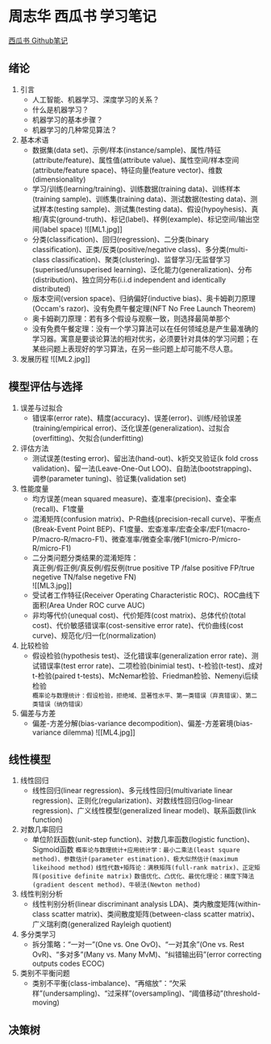 # 周志华 西瓜书 学习笔记

[西瓜书 Github笔记](https://github.com/Vay-keen/Machine-learning-learning-notes.git)
## 绪论

1. 引言
   - 人工智能、机器学习、深度学习的关系？
   - 什么是机器学习？
   - 机器学习的基本步骤？
   - 机器学习的几种常见算法？
2. 基本术语
    - 数据集(data set)、示例/样本(instance/sample)、属性/特征(attribute/feature)、属性值(attribute value)、属性空间/样本空间(attribute/feature space)、特征向量(feature vector)、维数(dimensionality)
    - 学习/训练(learning/training)、训练数据(training data)、训练样本(training sample)、训练集(training data)、测试数据(testing data)、测试样本(testing sample)、测试集(testing data)、假设(hypoyhesis)、真相/真实(ground-truth)、标记(label)、样例(example)、标记空间/输出空间(label space)
    ![[ML1.jpg]]
    - 分类(classification)、回归(regression)、二分类(binary classification)、正类/反类(positive/negative class)、多分类(multi-class classification)、聚类(clustering)、监督学习/无监督学习(superised/unsuperised learning)、泛化能力(generalization)、分布(distribution)、独立同分布(i.i.d independent and identically distributed)
    - 版本空间(version space)、归纳偏好(inductive bias)、奥卡姆剃刀原理(Occam's razor)、没有免费午餐定理(NFT No Free Launch Theorem)
    - 奥卡姆剃刀原理：若有多个假设与观察一致，则选择最简单那个
    - 没有免费午餐定理：没有一个学习算法可以在任何领域总是产生最准确的学习器。寓意是要谈论算法的相对优劣，必须要针对具体的学习问题；在某些问题上表现好的学习算法，在另一些问题上却可能不尽人意。
3. 发展历程
   ![[ML2.jpg]]

## 模型评估与选择

1. 误差与过拟合
   - 错误率(error rate)、精度(accuracy)、误差(error)、训练/经验误差(training/empirical error)、泛化误差(generalization)、过拟合(overfitting)、欠拟合(underfitting)
2. 评估方法
   - 测试误差(testing error)、留出法(hand-out)、k折交叉验证(k fold cross validation)、留一法(Leave-One-Out LOO)、自助法(bootstrapping)、调参(parameter tuning)、验证集(validation set)
3. 性能度量
   - 均方误差(mean squared measure)、查准率(precision)、查全率(recall)、F1度量
   - 混淆矩阵(confusion matrix)、P-R曲线(precision-recall curve)、平衡点(Break-Event Point BEP)、F1度量、宏查准率/宏查全率/宏F1(macro-P/macro-R/macro-F1)、微查准率/微查全率/微F1(micro-P/micro-R/micro-F1)
   - 二分类问题分类结果的混淆矩阵：  
   真正例/假正例/真反例/假反例(true positive TP /false positive FP/true negetive TN/false negetive FN)  
    ![[ML3.jpg]]
   - 受试者工作特征(Receiver Operating Characteristic ROC)、ROC曲线下面积(Area Under ROC curve AUC)
   - 非均等代价(unequal cost)、代价矩阵(cost matrix)、总体代价(total cost)、代价敏感错误率(cost-sensitive error rate)、代价曲线(cost curve)、规范化/归一化(normalization)
4. 比较检验
   - 假设检验(hypothesis test)、泛化错误率(generalization error rate)、测试错误率(test error rate)、二项检验(binimial test)、t-检验(t-test)、成对t-检验(paired t-tests)、McNemar检验、Friedman检验、Nemenyi后续检验  
   `概率论与数理统计：假设检验，拒绝域、显著性水平、第一类错误（弃真错误）、第二类错误（纳伪错误）`
5. 偏差与方差
   - 偏差-方差分解(bias-variance decompodition)、偏差-方差窘境(bias-variance dilemma)
   ![[ML4.jpg]]

## 线性模型

1. 线性回归
   - 线性回归(linear regression)、多元线性回归(multivariate linear regression)、正则化(regularization)、对数线性回归(log-linear regression)、广义线性模型(generalized linear model)、联系函数(link function)
2. 对数几率回归
   - 单位阶跃函数(unit-step function)、对数几率函数(logistic function)、Sigmoid函数
   `概率论与数理统计+应用统计学：最小二乘法(least square method)、参数估计(parameter estimation)、极大似然估计(maximum likeihood method)`
   `线性代数+矩阵论：满秩矩阵(full-rank matrix)、正定矩阵(positive definite matrix)`
   `数值优化、凸优化、最优化理论：梯度下降法(gradient descent method)、牛顿法(Newton method)`
3. 线性判别分析
   - 线性判别分析(linear discriminant analysis LDA)、类内散度矩阵(within-class scatter matrix)、类间散度矩阵(between-class scatter matrix)、广义瑞利商(generalized Rayleigh quotient)
4. 多分类学习
   - 拆分策略：“一对一”(One vs. One OvO)、“一对其余”(One vs. Rest OvR)、“多对多”(Many vs. Many MvM)、“纠错输出码”(error correcting outputs codes ECOC)
5. 类别不平衡问题
   - 类别不平衡(class-imbalance)、“再缩放”：“欠采样”(undersampling)、“过采样”(oversampling)、“阈值移动”(threshold-moving)

## 决策树
